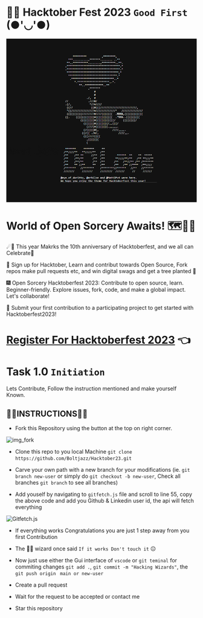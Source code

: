 # 🧙‍♂️ Hacktober Fest 2023 `Good First` (●'◡'●)
![hacktoberFest2023](.github/1cap1.png)

# World of Open Sorcery Awaits! 🗺️🧙‍♂️

☄🌠 This year Makrks the 10th anniversary of Hacktoberfest, and we all can Celebrate🎉

🎯 Sign up for Hacktober, Learn and contribut towards Open Source, Fork repos make pull requests etc, and win digital swags and get a tree planted 🎄

🎆 Open Sorcery Hacktoberfest 2023: Contribute to open source, learn. Beginner-friendly. Explore issues, fork, code, and make a global impact. Let's collaborate!

🎐 Submit your first contribution to a participating project to get started with Hacktoberfest2023!

# [Register For Hacktoberfest 2023](https://hacktoberfest.com/participation/) 👈

# Task 1.0 `Initiation`
 Lets Contribute, Follow the instruction mentioned and make yourself Known.

 ##  👨‍💻INSTRUCTIONS👩‍💻

 - Fork this Repository using the button at the top on right corner.

  ![img_fork](https://github.com/Boltjazz/Hacktober23/assets/110303755/c342820b-2c10-46f3-94d4-c202b79052df)

 - Clone this repo to you local Machine `git clone https://github.com/Boltjazz/Hacktober23.git`

 - Carve your own path with a new branch for your modifications (ie. `git branch new-user` or simply do `git checkout -b new-user`, Check all branches `git branch` to see all branches)
  
 - Add youself by navigating to `gitfetch.js` file and scroll to line 55, copy the above code and add you Github & Linkedin user id, the api will fetch everything

  ![Gitfetch.js](https://github.com/Boltjazz/Hacktober23/assets/110303755/ab49befc-452c-4f78-80ef-056bc31e6773)

 - If everything works Congratulations you are just 1 step away from you first Contribution

 - The 🧙‍♂️ wizard once said `If it works Don't touch it` 😐

 - Now just use either the Gui interface of `vscode` or `git teminal` for commiting changes `git add .`, `git commit -m "Hacking Wizards"`, the `git push origin ` `main or new-user`

- Create a pull request

- Wait for the request to be accepted or contact me

- Star this repository 
